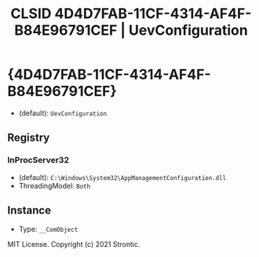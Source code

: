﻿---
title: "CLSID 4D4D7FAB-11CF-4314-AF4F-B84E96791CEF | UevConfiguration"
excerpt: What is COM-Object CLSID 4D4D7FAB-11CF-4314-AF4F-B84E96791CEF?
---

# {4D4D7FAB-11CF-4314-AF4F-B84E96791CEF}

* (default): `UevConfiguration`

## Registry


### InProcServer32

* (default): `C:\Windows\System32\AppManagementConfiguration.dll`
* ThreadingModel: `Both`

## Instance

* Type: `__ComObject`

MIT License. Copyright (c) 2021 Strontic.


